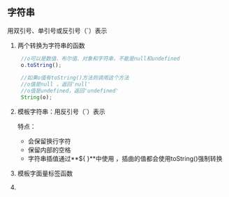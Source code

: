 ## 字符串

用双引号、单引号或反引号（`）表示

1. 两个转换为字符串的函数

   ```javascript
   	//o可以是数值、布尔值、对象和字符串，不能是null和undefined
   	o.toString();
   	
   	//如果o值有toString()方法则调用这个方法
   	//o值是null ，返回'null'
   	//o值是undefined，返回'undefined'
   	String(o);
   ```

2. 模板字符串：用反引号（`）表示

   特点：

   * 会保留换行字符
   * 保留内部的空格
   * 字符串插值通过**${ }**中使用 ，插曲的值都会使用toString()强制转换

3. 模板字面量标签函数
4. 